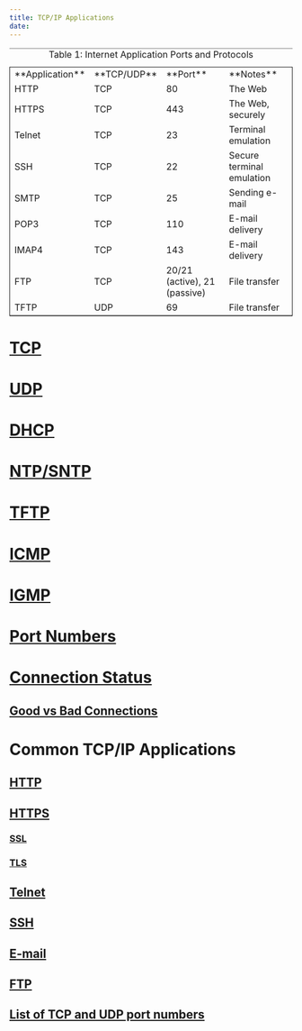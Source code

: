 ```yaml
---
title: TCP/IP Applications
date: 
---
```


<table border="2" cellspacing="0" cellpadding="6" rules="groups" frame="hsides">
<caption class="t-above"><span class="table-number">Table 1:</span> Internet Application Ports and Protocols</caption>

<colgroup>
<col  class="org-left" />

<col  class="org-left" />

<col  class="org-right" />

<col  class="org-left" />
</colgroup>
<tbody>
<tr>
<td class="org-left">**Application**</td>
<td class="org-left">**TCP/UDP**</td>
<td class="org-right">**Port**</td>
<td class="org-left">**Notes**</td>
</tr>

<tr>
<td class="org-left">HTTP</td>
<td class="org-left">TCP</td>
<td class="org-right">80</td>
<td class="org-left">The Web</td>
</tr>

<tr>
<td class="org-left">HTTPS</td>
<td class="org-left">TCP</td>
<td class="org-right">443</td>
<td class="org-left">The Web, securely</td>
</tr>

<tr>
<td class="org-left">Telnet</td>
<td class="org-left">TCP</td>
<td class="org-right">23</td>
<td class="org-left">Terminal emulation</td>
</tr>

<tr>
<td class="org-left">SSH</td>
<td class="org-left">TCP</td>
<td class="org-right">22</td>
<td class="org-left">Secure terminal emulation</td>
</tr>

<tr>
<td class="org-left">SMTP</td>
<td class="org-left">TCP</td>
<td class="org-right">25</td>
<td class="org-left">Sending e-mail</td>
</tr>

<tr>
<td class="org-left">POP3</td>
<td class="org-left">TCP</td>
<td class="org-right">110</td>
<td class="org-left">E-mail delivery</td>
</tr>

<tr>
<td class="org-left">IMAP4</td>
<td class="org-left">TCP</td>
<td class="org-right">143</td>
<td class="org-left">E-mail delivery</td>
</tr>

<tr>
<td class="org-left">FTP</td>
<td class="org-left">TCP</td>
<td class="org-right">20/21 (active), 21 (passive)</td>
<td class="org-left">File transfer</td>
</tr>

<tr>
<td class="org-left">TFTP</td>
<td class="org-left">UDP</td>
<td class="org-right">69</td>
<td class="org-left">File transfer</td>
</tr>
</tbody>
</table>

# [TCP](20201010181222-tcp.md)

# [UDP](20201011173654-udp.md)

# [DHCP](20201021131828-dhcp.md)

# [NTP/SNTP](20201109143701-ntp-sntp.md)

# [TFTP](20201109143930-tftp.md)

# [ICMP](20201021124807-icmp.md)

# [IGMP](20201110140815-igmp.md)

# [Port Numbers](20201110141204-port-numbers.md)

# [Connection Status](20201110142553-connection-status.md)

## [Good vs Bad Connections](20201110144648-good-vs-bad-connections.md)

# Common TCP/IP Applications

## [HTTP](20201021131941-http.md)

## [HTTPS](20201110150126-https.md)

### [SSL](2020-11-10--14-59-52Z--ssl.md)

### [TLS](20201110150013-tls.md)

## [Telnet](20201111154514-telnet.md)

## [SSH](20201111154539-ssh.md)

## [E-mail](20201111155124-e-mail.md)

## [FTP](20201112150625-ftp.md)

## [List of TCP and UDP port numbers](20210625091026-list-of-tcp-and-udp-port-numbers.md)
